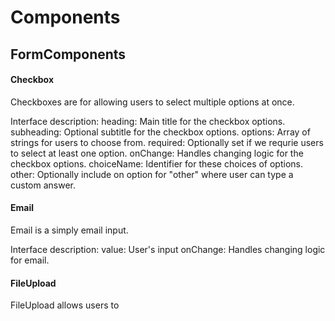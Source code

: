 # Components

## FormComponents
#### Checkbox
Checkboxes are for allowing users to select multiple options at once.

Interface description:
heading: Main title for the checkbox options.
subheading: Optional subtitle for the checkbox options.
options: Array of strings for users to choose from.
required: Optionally set if we requrie users to select at least one option.
onChange: Handles changing logic for the checkbox options.
choiceName: Identifier for these choices of options.
other: Optionally include on option for "other" where user can type a custom answer.

#### Email
Email is a simply email input.

Interface description:
value: User's input
onChange: Handles changing logic for email.

#### FileUpload
FileUpload allows users to 